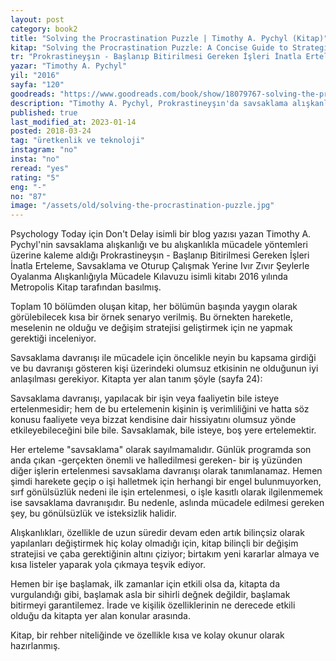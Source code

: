 ```yaml
---
layout: post  
category: book2  
title: "Solving the Procrastination Puzzle | Timothy A. Pychyl (Kitap)"  
kitap: "Solving the Procrastination Puzzle: A Concise Guide to Strategies for Change"  
tr: "Prokrastineyşın - Başlanıp Bitirilmesi Gereken İşleri İnatla Erteleme, Savsaklama ve Oturup Çalışmak Yerine Ivır Zıvır Şeylerle Oyalanma Alışkanlığıyla Mücadele Kılavuzu"  
yazar: "Timothy A. Pychyl"  
yil: "2016"  
sayfa: "120"  
goodreads: "https://www.goodreads.com/book/show/18079767-solving-the-procrastination-puzzle"
description: "Timothy A. Pychyl, Prokrastineyşın'da savsaklama alışkanlığını ve bu alışkanlıkla mücadele yöntemlerini anlatıyor."
published: true
last_modified_at: 2023-01-14
posted: 2018-03-24
tag: "üretkenlik ve teknoloji"
instagram: "no"
insta: "no"
reread: "yes"
rating: "5"
eng: "-"
no: "87"
image: "/assets/old/solving-the-procrastination-puzzle.jpg"
---
```


Psychology Today için Don't Delay isimli bir blog yazısı yazan Timothy A. Pychyl'nin savsaklama alışkanlığı ve bu alışkanlıkla mücadele yöntemleri üzerine kaleme aldığı Prokrastineyşın - Başlanıp Bitirilmesi Gereken İşleri İnatla Erteleme, Savsaklama ve Oturup Çalışmak Yerine Ivır Zıvır Şeylerle Oyalanma Alışkanlığıyla Mücadele Kılavuzu isimli kitabı 2016 yılında Metropolis Kitap tarafından basılmış.  
  
Toplam 10 bölümden oluşan kitap, her bölümün başında yaygın olarak görülebilecek kısa bir örnek senaryo verilmiş. Bu örnekten hareketle, meselenin ne olduğu ve değişim stratejisi geliştirmek için ne yapmak gerektiği inceleniyor.  
  
Savsaklama davranışı ile mücadele için öncelikle neyin bu kapsama girdiği ve bu davranışı gösteren kişi üzerindeki olumsuz etkisinin ne olduğunun iyi anlaşılması gerekiyor. Kitapta yer alan tanım şöyle (sayfa 24):  
  
Savsaklama davranışı, yapılacak bir işin veya faaliyetin bile isteye ertelenmesidir; hem de bu ertelemenin kişinin iş verimliliğini ve hatta söz konusu faaliyete veya bizzat kendisine dair hissiyatını olumsuz yönde etkileyebileceğini bile bile. Savsaklamak, bile isteye, boş yere ertelemektir.  
  
Her erteleme "savsaklama" olarak sayılmamalıdır. Günlük programda son anda çıkan -gerçekten önemli ve halledilmesi gereken- bir iş yüzünden diğer işlerin ertelenmesi savsaklama davranışı olarak tanımlanamaz. Hemen şimdi harekete geçip o işi halletmek için herhangi bir engel bulunmuyorken, sırf gönülsüzlük nedeni ile işin ertelenmesi, o işle kasıtlı olarak ilgilenmemek ise savsaklama davranışıdır. Bu nedenle, aslında mücadele edilmesi gereken şey, bu gönülsüzlük ve isteksizlik halidir.  
  
Alışkanlıkları, özellikle de uzun süredir devam eden artık bilinçsiz olarak yapılanları değiştirmek hiç kolay olmadığı için, kitap bilinçli bir değişim stratejisi ve çaba gerektiğinin altını çiziyor; birtakım yeni kararlar almaya ve kısa listeler yaparak yola çıkmaya teşvik ediyor.  
  
Hemen bir işe başlamak, ilk zamanlar için etkili olsa da, kitapta da vurgulandığı gibi, başlamak asla bir sihirli değnek değildir, başlamak bitirmeyi garantilemez. İrade ve kişilik özelliklerinin ne derecede etkili olduğu da kitapta yer alan konular arasında.  
  
Kitap, bir rehber niteliğinde ve özellikle kısa ve kolay okunur olarak hazırlanmış.  
